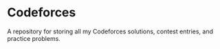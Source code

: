 # Codeforces
A repository for storing all my Codeforces solutions, contest entries, and practice problems.
